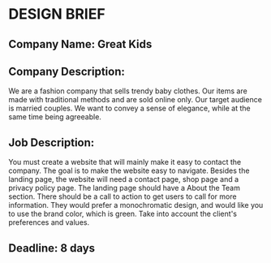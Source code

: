 # DESIGN BRIEF

## Company Name: Great Kids

## Company Description:
We are a fashion company that sells trendy baby clothes. Our items are made with traditional methods and are sold online only. Our target audience is married couples. We want to convey a sense of elegance, while at the same time being agreeable.

## Job Description:
You must create a website that will mainly make it easy to contact the company. The goal is to make the website easy to navigate. Besides the landing page, the website will need a contact page, shop page and a privacy policy page. The landing page should have a About the Team section. There should be a call to action to get users to call for more information. They would prefer a monochromatic design, and would like you to use the brand color, which is green. Take into account the client's preferences and values.

## Deadline: 8 days